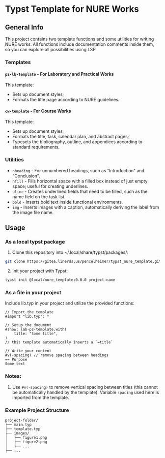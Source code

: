 # Typst Template for NURE Works

## General Info

This project contains two template functions and some utilities for writing NURE works. All functions include documentation comments inside them, so you can explore all possibilities using LSP.

### Templates

#### `pz-lb-template` - For Laboratory and Practical Works
This template:
- Sets up document styles;
- Formats the title page according to NURE guidelines.

#### `cw-template` - For Course Works
This template:
- Sets up document styles;
- Formats the title, task, calendar plan, and abstract pages;
- Typesets the bibliography, outline, and appendices according to standard requirements.

### Utilities
- `nheading` - For unnumbered headings, such as "Introduction" and "Conclusion".
- `hfill` - Fills horizontal space with a filled box instead of just empty space; useful for creating underlines.
- `uline` - Creates underlined fields that need to be filled, such as the name field on the task list.
- `bold` - Inserts bold text inside functional environments.
- `img` - Inserts images with a caption, automatically deriving the label from the image file name.

## Usage

### As a local typst package
1. Clone this repository into ~/.local/share/typst/packages/:
```bash
git clone https://gitea.linerds.us/pencelheimer/typst_nure_template.git ~/.local/share/typst/packages/nure_template/0.0.0
```
2. Init your project with Typst:
```bash
typst init @local/nure_template:0.0.0 project-name
```

### As a file in your project
Include lib.typ in your project and utilize the provided functions:

```typst
// Import the template
#import "lib.typ": *

// Setup the document
#show: lab-pz-template.with(
    title: "Some title",
)
// this template automatically inserts a `=title`

// Write your content
#v(-spacing) // remove spacing between headings
== Purpose
Some text
```

### Notes:
1. Use `#v(-spacing)` to remove vertical spacing between titles (this cannot be automatically handled by the template). Variable `spacing` used here is imported from the template.

### Example Project Structure
```
project-folder/
├── main.typ
├── template.typ
├── images/
│   ├── figure1.png
│   ├── figure2.png
│   ├── ...
├── ...
```

